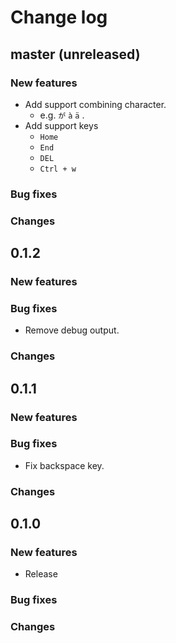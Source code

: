 # Change log

## master (unreleased)

### New features

* Add support combining character.
    * e.g. `が` `à` `ä` .
* Add support keys
    * `Home`
    * `End`
    * `DEL`
    * `Ctrl + w`

### Bug fixes

### Changes


## 0.1.2

### New features

### Bug fixes

* Remove debug output.


### Changes

## 0.1.1

### New features

### Bug fixes

* Fix backspace key.

### Changes



## 0.1.0

### New features

* Release

### Bug fixes

### Changes

